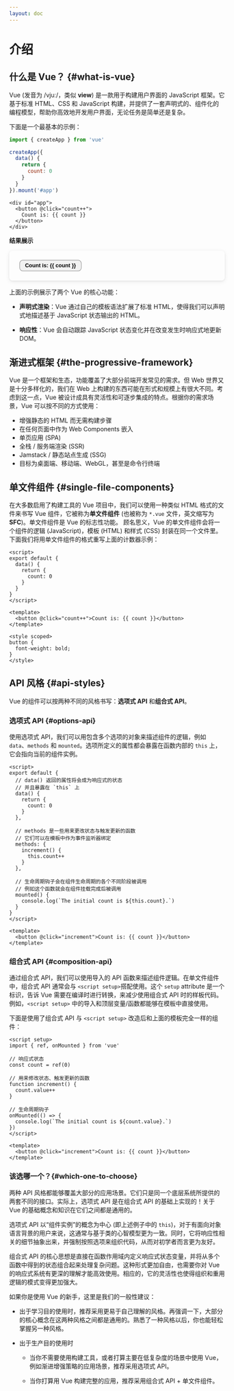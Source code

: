 ```yaml
---
layout: doc
---
```


# 介绍

## 什么是 Vue？ {#what-is-vue}

Vue (发音为 /vjuː/，类似 **view**) 是一款用于构建用户界面的 JavaScript 框架。它基于标准 HTML、CSS 和 JavaScript 构建，并提供了一套声明式的、组件化的编程模型，帮助你高效地开发用户界面，无论任务是简单还是复杂。

下面是一个最基本的示例：

```js
import { createApp } from 'vue'

createApp({
  data() {
    return {
      count: 0
    }
  }
}).mount('#app')
```

```vue-html
<div id="app">
  <button @click="count++">
    Count is: {{ count }}
  </button>
</div>
```

**结果展示**

<script setup>
import { ref } from 'vue'
const count = ref(0)
</script>

<div class="demo">
  <button @click="count++">
    Count is: {{ count }}
  </button>
</div>

<style scoped>
.demo {
  padding: 22px 24px;
  border-radius: 8px;
  box-shadow: 0 3px 12px rgba(0, 0, 0, .07), 0 1px 4px rgba(0, 0, 0, .07);
  margin-bottom: 1.2em;
  transition: background-color 0.5s ease;
}

.dark .demo {
  background-color: #242424;
}

.dark .demo button{
  background-color: #2f2f2f;
}

.demo p {
  margin: 0;
}

.demo button {
  background-color: #f1f1f1;
  transition: background-color 0.5s;
  padding: 5px 12px;
  border: 1px solid rgba(84, 84, 84, .65);
  border-radius: 8px;
  font-size: 0.9em;
  font-weight: 600;
}

.demo button + button {
  margin-left: 1em;
}
</style>

上面的示例展示了两个 Vue 的核心功能：

- **声明式渲染**：Vue 通过自己的模板语法扩展了标准 HTML，使得我们可以声明式地描述基于 JavaScript 状态输出的 HTML。

- **响应性**：Vue 会自动跟踪 JavaScript 状态变化并在改变发生时响应式地更新 DOM。

## 渐进式框架 {#the-progressive-framework}

Vue 是一个框架和生态，功能覆盖了大部分前端开发常见的需求。但 Web 世界又是十分多样化的，我们在 Web 上构建的东西可能在形式和规模上有很大不同。考虑到这一点，Vue 被设计成具有灵活性和可逐步集成的特点。根据你的需求场景，Vue 可以按不同的方式使用：

- 增强静态的 HTML 而无需构建步骤
- 在任何页面中作为 Web Components 嵌入
- 单页应用 (SPA)
- 全栈 / 服务端渲染 (SSR)
- Jamstack / 静态站点生成 (SSG)
- 目标为桌面端、移动端、WebGL，甚至是命令行终端

## 单文件组件 {#single-file-components}

在大多数启用了构建工具的 Vue 项目中，我们可以使用一种类似 HTML 格式的文件来书写 Vue 组件，它被称为**单文件组件** (也被称为 `*.vue` 文件，英文缩写为 **SFC**)。单文件组件是 Vue 的标志性功能。
顾名思义，Vue 的单文件组件会将一个组件的逻辑 (JavaScript)，模板 (HTML) 和样式 (CSS) 封装在同一个文件里。下面我们将用单文件组件的格式重写上面的计数器示例：

```vue
<script>
export default {
  data() {
    return {
      count: 0
    }
  }
}
</script>

<template>
  <button @click="count++">Count is: {{ count }}</button>
</template>

<style scoped>
button {
  font-weight: bold;
}
</style>
```

## API 风格 {#api-styles}

Vue 的组件可以按两种不同的风格书写：**选项式 API** 和**组合式 API**。

### 选项式 API {#options-api}

使用选项式 API，我们可以用包含多个选项的对象来描述组件的逻辑，例如 `data`、`methods` 和 `mounted`。选项所定义的属性都会暴露在函数内部的 `this` 上，它会指向当前的组件实例。

```vue
<script>
export default {
  // data() 返回的属性将会成为响应式的状态
  // 并且暴露在 `this` 上
  data() {
    return {
      count: 0
    }
  },

  // methods 是一些用来更改状态与触发更新的函数
  // 它们可以在模板中作为事件监听器绑定
  methods: {
    increment() {
      this.count++
    }
  },

  // 生命周期钩子会在组件生命周期的各个不同阶段被调用
  // 例如这个函数就会在组件挂载完成后被调用
  mounted() {
    console.log(`The initial count is ${this.count}.`)
  }
}
</script>

<template>
  <button @click="increment">Count is: {{ count }}</button>
</template>
```

### 组合式 API {#composition-api}


通过组合式 API，我们可以使用导入的 API 函数来描述组件逻辑。在单文件组件中，组合式 API 通常会与 `<script setup>`搭配使用。这个 `setup` attribute 是一个标识，告诉 Vue 需要在编译时进行转换，来减少使用组合式 API 时的样板代码。例如，`<script setup>` 中的导入和顶层变量/函数都能够在模板中直接使用。

下面是使用了组合式 API 与 `<script setup>` 改造后和上面的模板完全一样的组件：

```vue
<script setup>
import { ref, onMounted } from 'vue'

// 响应式状态
const count = ref(0)

// 用来修改状态、触发更新的函数
function increment() {
  count.value++
}

// 生命周期钩子
onMounted(() => {
  console.log(`The initial count is ${count.value}.`)
})
</script>

<template>
  <button @click="increment">Count is: {{ count }}</button>
</template>
```

### 该选哪一个？{#which-one-to-choose}

两种 API 风格都能够覆盖大部分的应用场景。它们只是同一个底层系统所提供的两套不同的接口。实际上，选项式 API 是在组合式 API 的基础上实现的！关于 Vue 的基础概念和知识在它们之间都是通用的。

选项式 API 以“组件实例”的概念为中心 (即上述例子中的 `this`)，对于有面向对象语言背景的用户来说，这通常与基于类的心智模型更为一致。同时，它将响应性相关的细节抽象出来，并强制按照选项来组织代码，从而对初学者而言更为友好。

组合式 API 的核心思想是直接在函数作用域内定义响应式状态变量，并将从多个函数中得到的状态组合起来处理复杂问题。这种形式更加自由，也需要你对 Vue 的响应式系统有更深的理解才能高效使用。相应的，它的灵活性也使得组织和重用逻辑的模式变得更加强大。

如果你是使用 Vue 的新手，这里是我们的一般性建议：

- 出于学习目的使用时，推荐采用更易于自己理解的风格。再强调一下，大部分的核心概念在这两种风格之间都是通用的。熟悉了一种风格以后，你也能轻松掌握另一种风格。

- 出于生产目的使用时

  - 当你不需要使用构建工具，或者打算主要在低复杂度的场景中使用 Vue，例如渐进增强策略的应用场景，推荐采用选项式 API。

  - 当你打算用 Vue 构建完整的应用，推荐采用组合式 API + 单文件组件。
